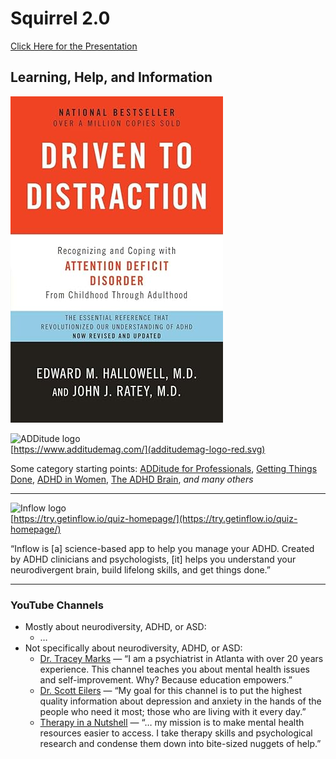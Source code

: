 # Squirrel 2.0

[Click Here for the Presentation](https://github.com/rherling/Squirrel2/edit/main/squirrel2.pdf)


## Learning, Help, and Information

[![Driven Logo](images/driven.jpg)](https://www.amazon.com/Driven-Distraction-Revised-Recognizing-Attention/dp/0307743152/ref=sr_1_20?crid=22IYZMD6D4ZK7&dib=eyJ2IjoiMSJ9.CvdhCCRMYMcnBd9jKRSLDRmm5vLMnoPwuUfjg_FGyB8M0MCZjVLvsuqfRjRGRGC0Gv5Cwm30vywdq71JxczDIEvGr2o5XDnrZJBcIHVZLNt1Dih4-85sNrXzx_ki_tpE3HK7AhIB4tmqdiMb2HJdBpE4cKpTX_laIviwAxS1oeo.ZFg5J8NQXCaFR1xTKfu0V94f_sF859uDp1JDm191bpQ&dib_tag=se&keywords=driven+to+distraction&qid=1720791980&sprefix=driven+to+%2Caps%2C143&sr=8-20)

![ADDitude logo](images/additudemag-logo-red.svg) <br/>
[https://www.additudemag.com/](additudemag-logo-red.svg)

Some category starting points: [ADDitude for Professionals](https://www.additudemag.com/category/adhd-professionals/), [Getting Things Done](https://www.additudemag.com/category/manage-adhd-life/getting-things-done/time-productivity/), [ADHD in Women](https://www.additudemag.com/category/adhd-add/adhd-in-adults/add-women/), [The ADHD Brain](https://www.additudemag.com/category/adhd-add/adhd-brain/), _and many others_

- - - 

![Inflow logo](images/inflow-logo-gray.svg) <br/>
[https://try.getinflow.io/quiz-homepage/](https://try.getinflow.io/quiz-homepage/)

“Inflow is [a] science-based app to help you manage your ADHD. Created by ADHD clinicians and psychologists, [it] helps you understand your neurodivergent brain, build lifelong skills, and get things done.”

- - - 

### YouTube Channels

- Mostly about neurodiversity, ADHD, or ASD:
    - …
- Not specifically about neurodiversity, ADHD, or ASD:
    - [Dr. Tracey Marks](https://www.youtube.com/@DrTraceyMarks) — “I am a psychiatrist in Atlanta with over 20 years experience. This channel teaches you about mental health issues and self-improvement. Why? Because education empowers.”
    - [Dr. Scott Eilers](https://www.youtube.com/@DrScottEilers) — “My goal for this channel is to put the highest quality information about depression and anxiety in the hands of the people who need it most; those who are living with it every day.”
    - [Therapy in a Nutshell](https://www.youtube.com/@TherapyinaNutshell) — “… my mission is to make mental health resources easier to access. I take therapy skills and psychological research and condense them down into bite-sized nuggets of help.”
